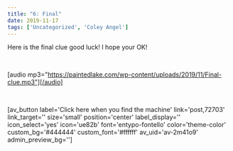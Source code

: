 ```yaml
---
title: "6: Final"
date: 2019-11-17
tags: ['Uncategorized', 'Coley Angel']
---
```


Here is the final clue good luck! I hope your OK!

 

[audio mp3="https://paintedlake.com/wp-content/uploads/2019/11/Final-clue.mp3"][/audio]

 

[av_button label='Click here when you find the machine' link='post,72703' link_target='' size='small' position='center' label_display='' icon_select='yes' icon='ue82b' font='entypo-fontello' color='theme-color' custom_bg='#444444' custom_font='#ffffff' av_uid='av-2m41o9' admin_preview_bg='']
